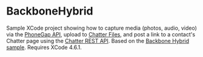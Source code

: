 # BackboneHybrid

Sample XCode project showing how to capture media (photos, audio, video) via the [PhoneGap API](http://docs.phonegap.com/en/2.3.0/index.html), upload to [Chatter Files](http://blogs.salesforce.com/community/2012/04/chatter-files-a-better-option-for-attaching-files-to-records.html), and post a link to a contact's Chatter page using the [Chatter REST API](http://wiki.developerforce.com/page/Chatter_API). Based on the [Backbone Hybrid sample](https://github.com/developerforce/MobilePack-BackboneJS/tree/master/Samples/BackboneHybrid). Requires XCode 4.6.1.